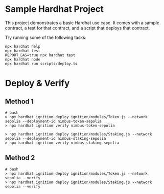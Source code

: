 # Sample Hardhat Project

This project demonstrates a basic Hardhat use case. It comes with a sample contract, a test for that contract, and a script that deploys that contract.

Try running some of the following tasks:

```shell
npx hardhat help
npx hardhat test
REPORT_GAS=true npx hardhat test
npx hardhat node
npx hardhat run scripts/deploy.ts
```

# Deploy & Verify

## Method 1

```
# bash
> npx hardhat ignition deploy ignition/modules/Token.js --network sepolia --deployment-id nimbus-token-sepolia
> npx hardhat ignition verify nimbus-token-sepolia

> npx hardhat ignition deploy ignition/modules/Staking.js --network sepolia --deployment-id nimbus-staking-sepolia
> npx hardhat ignition verify nimbus-staking-sepolia

```

## Method 2

```
# bash
> npx hardhat ignition deploy ignition/modules/Token.js --network sepolia --verify
> npx hardhat ignition deploy ignition/modules/Staking.js --network sepolia --verify
```
